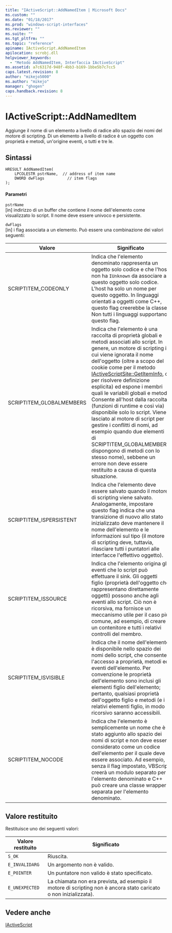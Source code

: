 ```yaml
---
title: "IActiveScript::AddNamedItem | Microsoft Docs"
ms.custom: ""
ms.date: "01/18/2017"
ms.prod: "windows-script-interfaces"
ms.reviewer: ""
ms.suite: ""
ms.tgt_pltfrm: ""
ms.topic: "reference"
apiname: IActiveScript.AddNamedItem
apilocation: scrobj.dll
helpviewer_keywords: 
  - "Metodo AddNamedItem, Interfaccia IActiveScript"
ms.assetid: a7c6317d-948f-4bb3-b169-1bbe5b7c7cc5
caps.latest.revision: 8
author: "mikejo5000"
ms.author: "mikejo"
manager: "ghogen"
caps.handback.revision: 8
---
```

# IActiveScript::AddNamedItem
Aggiunge il nome di un elemento a livello di radice allo spazio dei nomi del motore di scripting.  Di un elemento a livello di radice è un oggetto con proprietà e metodi, un'origine eventi, o tutti e tre le.  
  
## Sintassi  
  
```  
HRESULT AddNamedItem(  
    LPCOLESTR pstrName,  // address of item name  
    DWORD dwFlags          // item flags  
);  
```  
  
#### Parametri  
 `pstrName`  
 \[in\] indirizzo di un buffer che contiene il nome dell'elemento come visualizzato lo script.  Il nome deve essere univoco e persistente.  
  
 `dwFlags`  
 \[in\] i flag associata a un elemento.  Può essere una combinazione dei valori seguenti:  
  
|Valore|Significato|  
|------------|-----------------|  
|SCRIPTITEM\_CODEONLY|Indica che l'elemento denominato rappresenta un oggetto solo codice e che l'host non ha `IUnknown` da associare a questo oggetto solo codice.  L'host ha solo un nome per questo oggetto.  In linguaggi orientati a oggetti come C\+\+, questo flag creerebbe la classe.  Non tutti i linguaggi supportano questo flag.|  
|SCRIPTITEM\_GLOBALMEMBERS|Indica che l'elemento è una raccolta di proprietà globali e metodi associati allo script.  In genere, un motore di scripting in cui viene ignorata il nome dell'oggetto \(oltre a scopo del cookie come per il metodo [IActiveScriptSite::GetItemInfo](../../winscript/reference/iactivescriptsite-getiteminfo.md), o per risolvere definizione esplicita\) ed espone i membri quali le variabili globali e metodi.  Consente all'host dalla raccolta \(funzioni di runtime e così via\) disponibile solo lo script.  Viene lasciato al motore di script per gestire i conflitti di nomi, ad esempio quando due elementi di SCRIPTITEM\_GLOBALMEMBERS dispongono di metodi con lo stesso nome\), sebbene un errore non deve essere restituito a causa di questa situazione.|  
|SCRIPTITEM\_ISPERSISTENT|Indica che l'elemento deve essere salvato quando il motore di scripting viene salvato.  Analogamente, impostare questo flag indica che una transizione di nuovo allo stato inizializzato deve mantenere il nome dell'elemento e le informazioni sul tipo \(il motore di scripting deve, tuttavia, rilasciare tutti i puntatori alle interfacce l'effettivo oggetto\).|  
|SCRIPTITEM\_ISSOURCE|Indica che l'elemento origina gli eventi che lo script può effettuare il sink.  Gli oggetti figlio \(proprietà dell'oggetto che rappresentano direttamente oggetti\) possono anche agli eventi allo script.  Ciò non è ricorsiva, ma fornisce un meccanismo utile per il caso più comune, ad esempio, di creare un contenitore e tutti i relativi controlli del membro.|  
|SCRIPTITEM\_ISVISIBLE|Indica che il nome dell'elemento è disponibile nello spazio dei nomi dello script, che consente l'accesso a proprietà, metodi ed eventi dell'elemento.  Per convenzione le proprietà dell'elemento sono inclusi gli elementi figlio dell'elemento; pertanto, qualsiasi proprietà dell'oggetto figlio e metodi \(e i relativi elementi figlio, in modo ricorsivo saranno accessibili.|  
|SCRIPTITEM\_NOCODE|Indica che l'elemento è semplicemente un nome che è stato aggiunto allo spazio dei nomi di script e non deve essere considerato come un codice dell'elemento per il quale deve essere associato.  Ad esempio, senza il flag impostato, VBScript creerà un modulo separato per l'elemento denominato e C\+\+ può creare una classe wrapper separata per l'elemento denominato.|  
  
## Valore restituito  
 Restituisce uno dei seguenti valori:  
  
|Valore restituito|Significato|  
|-----------------------|-----------------|  
|`S_OK`|Riuscita.|  
|`E_INVALIDARG`|Un argomento non è valido.|  
|`E_POINTER`|Un puntatore non valido è stato specificato.|  
|`E_UNEXPECTED`|La chiamata non era prevista, ad esempio il motore di scripting non è ancora stato caricato o non inizializzata\).|  
  
## Vedere anche  
 [IActiveScript](../../winscript/reference/iactivescript.md)
